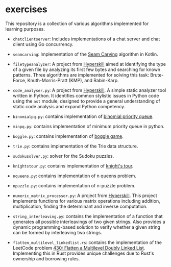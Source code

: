 # exercises

This repository is a collection of various algorithms implemented for learning purposes.
  
* ```chatclientserver```: Includes implementations of a chat server and chat client using Go concurrency.

* ```seamcarving```: Implementation of the [Seam Carving](https://andrewdcampbell.github.io/seam-carving) algorithm in Kotlin.

* ```filetypeanalyzer```: A project from [Hyperskill](https://hyperskill.org/projects/357) aimed at identifying the type of a given file by analyzing its first few bytes and searching for known patterns. Three algorithms are implemented for solving this task: Brute-Force, Knuth-Morris-Pratt (KMP), and Rabin-Karp.

* ```code_analyser.py```: A project from [Hyperskill](https://hyperskill.org/projects/112). A simple static analyzer tool written in Python. It identifies common stylistic issues in Python code using the ```ast``` module, designed to provide a general understanding of static code analysis and expand Python competency.

* ```binomialpq.py```: contains implementation of [binomial priority queue](https://web.stanford.edu/class/cs106x/res/handouts/25-Assignment-5-PQueue.pdf).

* ```minpq.py```: contains implementation of minimum priority queue in python.

* ```boggle.py```: contains implementation of [boggle game](https://en.wikipedia.org/wiki/Boggle).

* ```trie.py```: contains implementation of the Trie data structure.

* ```sudokusolver.py```: solver for the Sudoku puzzles.

* ```knightstour.py```: contains implementation of [knight's tour](https://en.wikipedia.org/wiki/Knight's_tour).

* ```nqueens.py```: contains implementation of n queens problem.

* ```npuzzle.py```: contains implementation of n-puzzle problem.

* ```numeric_matrix_processor.py```: A project from [Hyperskill](https://hyperskill.org/projects/96). This project implements functions for various matrix operations including addition, multiplication, finding the determinant and inverse computation.

* ```string_interleaving.py```: contains the implementation of a function that generates all possible interleavings of two given strings. Also provides a dynamic programming-based solution to verify whether a given string can be formed by interleaving two strings.

* ```flatten_multilevel_linkedlist.rs```: contains the implementation of the LeetCode problem [430: Flatten a Multilevel Doubly Linked List](https://leetcode.com/problems/flatten-a-multilevel-doubly-linked-list/description/). Implementing this in Rust provides unique challenges due to Rust's ownership and borrowing rules.